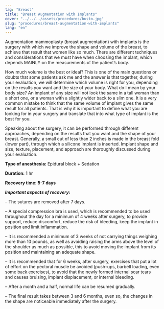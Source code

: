 ```yaml
---
tag: "Breast"
title: "Breast Augmentation with Implants"
cover: "../../../assets/procedures/busto.jpg"
slug: "procedures/breast-augmentation-with-implants"
lang: "en"
---
```


Augmentation mammoplasty (breast augmentation) with implants is the surgery with which we improve the shape and volume of the breast, to achieve that result that women like so much. There are different techniques and considerations that we must have when choosing the implant, which depends MAINLY on the measurements of the patient’s body.

How much volume is the best or ideal? This is one of the main questions or doubts that some patients ask me and the answer is that together, during your evaluation, we will determine which volume is right for you, depending on the results you want and the size of your body. What do I mean by your body size? An implant of any size will not look the same in a tall woman than a short one, or a woman with a slightly wider back to a slim one. It is a very common mistake to think that the same volume of implant gives the same result for all patients. That is why it is important to define what you are looking for in your surgery and translate that into what type of implant is the best for you.

Speaking about the surgery, it can be performed through different approaches, depending on the results that you want and the shape of your breast. Generally, a small cut of less than 2 inches is made in the breast fold (lower part), through which a silicone implant is inserted. Implant shape and size, texture, placement, and approach are thoroughly discussed during your evaluation.

**Type of anesthesia:** Epidural block + Sedation

**Duration:** 1 hr

**Recovery time: 5-7 days**

**_Important aspects of recovery:_**

– The sutures are removed after 7 days.

– A special compression bra is used, which is recommended to be used throughout the day for a minimum of 4 weeks after surgery, to provide support, reduce discomfort, reduce the risk of bleeding, keep the implant in position and limit inflammation.

– It is recommended a minimum of 3 weeks of not carrying things weighing more than 10 pounds, as well as avoiding raising the arms above the level of the shoulder as much as possible, this to avoid moving the implant from its position and maintaining an adequate shape.

– It is recommended that for 6 weeks, after surgery, exercises that put a lot of effort on the pectoral muscle be avoided (push-ups, barbell loading, even some back exercises), to avoid that the newly formed internal scar tears and causes bruising, implant displacement, or internal bleeding.

– After a month and a half, normal life can be resumed gradually.

– The final result takes between 3 and 6 months, even so, the changes in the shape are noticeable immediately after the surgery.
